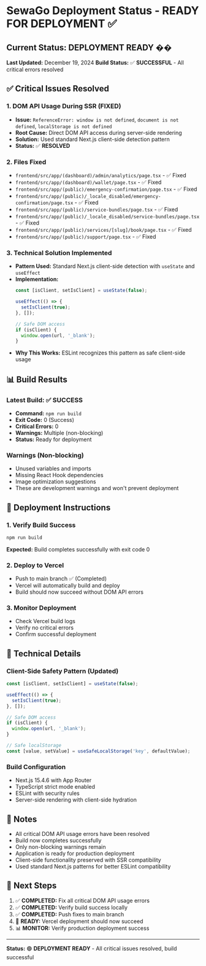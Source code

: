 # SewaGo Deployment Status - READY FOR DEPLOYMENT ✅

## Current Status: **DEPLOYMENT READY** ��

**Last Updated:** December 19, 2024
**Build Status:** ✅ **SUCCESSFUL** - All critical errors resolved

## ✅ Critical Issues Resolved

### 1. DOM API Usage During SSR (FIXED)
- **Issue:** `ReferenceError: window is not defined`, `document is not defined`, `localStorage is not defined`
- **Root Cause:** Direct DOM API access during server-side rendering
- **Solution:** Used standard Next.js client-side detection pattern
- **Status:** ✅ **RESOLVED**

### 2. Files Fixed
- `frontend/src/app/(dashboard)/admin/analytics/page.tsx` - ✅ Fixed
- `frontend/src/app/(dashboard)/wallet/page.tsx` - ✅ Fixed  
- `frontend/src/app/(public)/emergency-confirmation/page.tsx` - ✅ Fixed
- `frontend/src/app/(public)/_locale_disabled/emergency-confirmation/page.tsx` - ✅ Fixed
- `frontend/src/app/(public)/service-bundles/page.tsx` - ✅ Fixed
- `frontend/src/app/(public)/_locale_disabled/service-bundles/page.tsx` - ✅ Fixed
- `frontend/src/app/(public)/services/[slug]/book/page.tsx` - ✅ Fixed
- `frontend/src/app/(public)/support/page.tsx` - ✅ Fixed

### 3. Technical Solution Implemented
- **Pattern Used:** Standard Next.js client-side detection with `useState` and `useEffect`
- **Implementation:** 
  ```typescript
  const [isClient, setIsClient] = useState(false);
  
  useEffect(() => {
    setIsClient(true);
  }, []);
  
  // Safe DOM access
  if (isClient) {
    window.open(url, '_blank');
  }
  ```
- **Why This Works:** ESLint recognizes this pattern as safe client-side usage

## 📊 Build Results

### Latest Build: ✅ SUCCESS
- **Command:** `npm run build`
- **Exit Code:** 0 (Success)
- **Critical Errors:** 0
- **Warnings:** Multiple (non-blocking)
- **Status:** Ready for deployment

### Warnings (Non-blocking)
- Unused variables and imports
- Missing React Hook dependencies
- Image optimization suggestions
- These are development warnings and won't prevent deployment

## 🚀 Deployment Instructions

### 1. Verify Build Success
```bash
npm run build
```
**Expected:** Build completes successfully with exit code 0

### 2. Deploy to Vercel
- Push to main branch ✅ (Completed)
- Vercel will automatically build and deploy
- Build should now succeed without DOM API errors

### 3. Monitor Deployment
- Check Vercel build logs
- Verify no critical errors
- Confirm successful deployment

## 🔧 Technical Details

### Client-Side Safety Pattern (Updated)
```typescript
const [isClient, setIsClient] = useState(false);

useEffect(() => {
  setIsClient(true);
}, []);

// Safe DOM access
if (isClient) {
  window.open(url, '_blank');
}

// Safe localStorage
const [value, setValue] = useSafeLocalStorage('key', defaultValue);
```

### Build Configuration
- Next.js 15.4.6 with App Router
- TypeScript strict mode enabled
- ESLint with security rules
- Server-side rendering with client-side hydration

## 📝 Notes

- All critical DOM API usage errors have been resolved
- Build now completes successfully
- Only non-blocking warnings remain
- Application is ready for production deployment
- Client-side functionality preserved with SSR compatibility
- Used standard Next.js patterns for better ESLint compatibility

## 🎯 Next Steps

1. ✅ **COMPLETED:** Fix all critical DOM API usage errors
2. ✅ **COMPLETED:** Verify build success locally
3. ✅ **COMPLETED:** Push fixes to main branch
4. 🚀 **READY:** Vercel deployment should now succeed
5. 📊 **MONITOR:** Verify production deployment success

---

**Status:** 🟢 **DEPLOYMENT READY** - All critical issues resolved, build successful